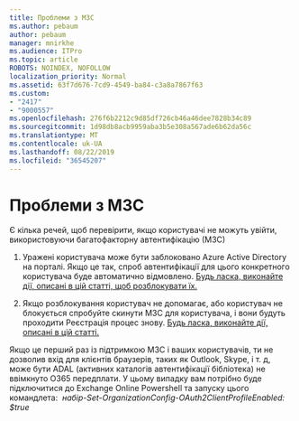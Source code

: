 ```yaml
---
title: Проблеми з МЗС
ms.author: pebaum
author: pebaum
manager: mnirkhe
ms.audience: ITPro
ms.topic: article
ROBOTS: NOINDEX, NOFOLLOW
localization_priority: Normal
ms.assetid: 63f7d676-7cd9-4549-ba84-c3a8a7867f63
ms.custom:
- "2417"
- "9000557"
ms.openlocfilehash: 276f6b2212c9d85df726cb46a46dee7828b34c89
ms.sourcegitcommit: 1d98db8acb9959aba3b5e308a567ade6b62da56c
ms.translationtype: MT
ms.contentlocale: uk-UA
ms.lasthandoff: 08/22/2019
ms.locfileid: "36545207"
---
```

# <a name="issues-with-mfa"></a>Проблеми з МЗС
Є кілька речей, щоб перевірити, якщо користувачі не можуть увійти, використовуючи багатофакторну автентифікацію (МЗС)

1. Уражені користувача може бути заблоковано Azure Active Directory на порталі. Якщо це так, спроб автентифікації для цього конкретного користувача буде автоматично відмовлено. [Будь ласка, виконайте дії, описані в цій статті, щоб розблокувати їх.](https://docs.microsoft.com/azure/active-directory/authentication/howto-mfa-mfasettings#block-and-unblock-users)

2. Якщо розблокування користувач не допомагає, або користувач не блокується спробуйте скинути МЗС для користувача, і вони будуть проходити Реєстрація процес знову. [Будь ласка, виконайте дії, описані в цій статті.](https://docs.microsoft.com/azure/active-directory/authentication/howto-mfa-userdevicesettings#require-users-to-provide-contact-methods-again)

Якщо це перший раз із підтримкою МЗС і ваших користувачів, ти не дозволив вхід для клієнтів браузерів, таких як Outlook, Skype, і т. д, може бути ADAL (активних каталогів автентифікації бібліотека) не ввімкнуто O365 передплати. У цьому випадку вам потрібно буде підключитися до Exchange Online Powershell та запуску цього командлета:  *набір-Set-OrganizationConfig-OAuth2ClientProfileEnabled: $true*
